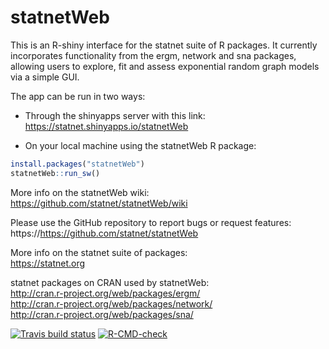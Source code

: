 statnetWeb
==========

This is an R-shiny interface for the statnet suite of R packages. It currently incorporates functionality from the ergm, network and sna packages, allowing users to explore, fit and assess exponential random graph models via a simple GUI.

The app can be run in two ways:  

* Through the shinyapps server with this link:   https://statnet.shinyapps.io/statnetWeb  

* On your local machine using the statnetWeb R package:
```r
install.packages("statnetWeb")
statnetWeb::run_sw()
```

More info on the statnetWeb wiki:   
https://github.com/statnet/statnetWeb/wiki

Please use the GitHub repository to report bugs or request features:
https://https://github.com/statnet/statnetWeb

More info on the statnet suite of packages:  
https://statnet.org 

statnet packages on CRAN used by statnetWeb:  
http://cran.r-project.org/web/packages/ergm/  
http://cran.r-project.org/web/packages/network/  
http://cran.r-project.org/web/packages/sna/

<!-- badges: start -->
[![Travis build status](https://travis-ci.com/statnet/statnetWeb.svg?branch=master)](https://travis-ci.com/statnet/statnetWeb)
[![R-CMD-check](https://github.com/statnet/statnetWeb/workflows/R-CMD-check/badge.svg)](https://github.com/statnet/statnetWeb/actions)
<!-- badges: end -->

